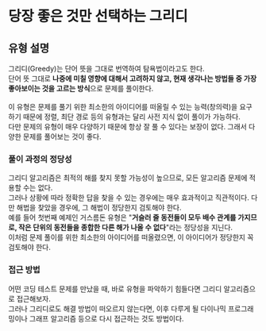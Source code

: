 # 당장 좋은 것만 선택하는 그리디

## 유형 설명

그리디(Greedy)는 단어 뜻을 그대로 번역하여 탐욕법이라고도 한다.<br>
단어 뜻 그대로 **나중에 미칠 영향에 대해서 고려하지 않고, 현재 생각나는 방법들 중 가장 좋아보이는 것을 고르는 방식**으로 문제를 풀이한다.<br><br>
이 유형은 문제를 풀기 위한 최소한의 아이디어를 떠올릴 수 있는 능력(창의력)을 요구하기 때문에 정렬, 최단 경로 등의 유형과는 달리 사전 지식 없이 풀이가 가능하다.<br> 
다만 문제의 유형이 매우 다양하기 때문에 항상 잘 풀 수 있다는 보장이 없다. 그래서 다양한 문제를 풀어보는 것이 좋다.

### 풀이 과정의 정당성

그리디 알고리즘은 최적의 해를 찾지 못할 가능성이 높으므로, 모든 알고리즘 문제에 적용할 수는 없다.<br>
그러나 상황에 따라 정확한 답을 찾을 수 있는 경우에는 매우 효과적이고 직관적이다. 다만 해법을 찾았을 경우에, 그 해법이 정당한지 검토해야 한다.<br>
예를 들어 첫번째 예제인 거스름돈 유형은 "**거슬러 줄 동전들이 모두 배수 관계를 가지므로, 작은 단위의 동전들을 종합한 다른 해가 나올 수 없다**"라는 정당성을 지닌다.<br>
이처럼 문제 풀이를 위한 최소한의 아이디어를 떠올렸으면, 이 아이디어가 정당한지 꼭 검토해야 한다.

### 접근 방법

어떤 코딩 테스트 문제를 만났을 때, 바로 유형을 파악하기 힘들다면 그리디 알고리즘으로 접근해보자.<br>
그러나 그리디로도 해결 방법이 떠오르지 않는다면, 이후 다루게 될 다이나믹 프로그래밍이나 그래프 알고리즘 등으로 다시 접근하는 것도 방법이다.